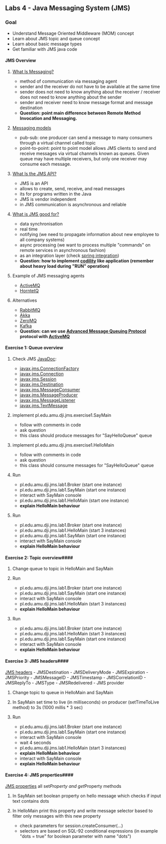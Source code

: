 ## Labs 4 - Java Messaging System (JMS) ##

### Goal ###
- Understand Message Oriented Middleware (MOM) concept
- Learn about JMS topic and queue concept
- Learn about basic message types
- Get familiar with JMS java code

#### JMS Overview ####
1. [What Is Messaging?](http://docs.oracle.com/javaee/6/tutorial/doc/bncdr.html)
    - method of communication via messaging agent
    - sender and the receiver do not have to be available at the same time
    - sender does not need to know anything about the receiver / receiver does not need to know anything about the sender
    - sender and receiver need to know message format and message destination
    - **Question: point main difference between Remote Method Invocation and Messaging.**

2. [Messaging models](http://activemq.apache.org/how-does-a-queue-compare-to-a-topic.html)
    - pub-sub: one producer can send a message to many consumers through a virtual channel called topic
    - point-to-point: point to point model allows JMS clients to send and receive messages via virtual channels known as queues. Given queue may have multiple receivers, but only one receiver may consume each message.

3. [What Is the JMS API?](http://docs.oracle.com/javaee/6/tutorial/doc/bncdr.html)
    - JMS is an API
    - allows to create, send, receive, and read messages
    - its for programs written in the Java 
    - JMS is vendor independent
    - in JMS communication is asynchronous and reliable

4. [What is JMS good for?](http://stackoverflow.com/questions/222017/what-is-jms-good-for)
    - data synchronisation
    - real time
    - notifying (we need to propagate information about new employee to all company systems)
    - async processing (we want to process multiple "commands" on remote services in asynchronous fashion)
    - as an integration layer (check [spring integration](http://projects.spring.io/spring-integration/))
    - **Question: how to implement [codility](https://codility.com/demo/take-sample-test/) like application (remember about heavy load during "RUN" operation)**

5. Example of JMS messaging agents 
    - [ActiveMQ](http://activemq.apache.org/)
    - [HorntetQ](http://hornetq.jboss.org/)

6. Alternatives 
    - [RabbitMQ](http://www.rabbitmq.com/)
    - [Akka](http://akka.io/)
    - [ZeroMQ](http://zeromq.org/)
    - [Kafka](http://kafka.apache.org/)
    - **Question: can we use [Advanced Message Queuing Protocol](http://www.amqp.org/) protocol with [ActiveMQ](http://activemq.apache.org/amqp.html)**

#### Exercise 1: Queue overview ####
1. Check JMS [JavaDoc](http://docs.oracle.com/javaee/7/api/javax/jms/package-summary.html): 
    - [javax.jms.ConnectionFactory](http://docs.oracle.com/javaee/7/api/javax/jms/ConnectionFactory.html)
    - [javax.jms.Connection](http://docs.oracle.com/javaee/7/api/javax/jms/Connection.html)
    - [javax.jms.Session](http://docs.oracle.com/javaee/7/api/javax/jms/Session.html)
    - [javax.jms.Destination](http://docs.oracle.com/javaee/7/api/javax/jms/Destination.html)
    - [javax.jms.MessageConsumer](http://docs.oracle.com/javaee/7/api/javax/jms/MessageConsumer.html)
    - [javax.jms.MessageProducer](http://docs.oracle.com/javaee/7/api/javax/jms/MessageProducer.html)
    - [javax.jms.MessageListener](http://docs.oracle.com/javaee/7/api/javax/jms/MessageListener.html)
    - [javax.jms.TextMessage](http://docs.oracle.com/javaee/7/api/javax/jms/TextMessage.html)
2. implement pl.edu.amu.dji.jms.exercise1.SayMain
    - follow with comments in code
    - ask question
    - this class should produce messages for "SayHelloQueue" queue

3. implement pl.edu.amu.dji.jms.exercise1.HelloMain
    - follow with comments in code
    - ask question
    - this class should consume messages for "SayHelloQueue" queue

4. Run 
    - pl.edu.amu.dji.jms.lab1.Broker (start one instance)
    - pl.edu.amu.dji.jms.lab1.SayMain (start one instance)
    - interact with SayMain console
    - pl.edu.amu.dji.jms.lab1.HelloMain (start one instance)
    - **explain HelloMain behaviour**

4. Run 
    - pl.edu.amu.dji.jms.lab1.Broker (start one instance)
    - pl.edu.amu.dji.jms.lab1.HelloMain (start 3 instances)
    - pl.edu.amu.dji.jms.lab1.SayMain (start one instance)
    - interact with SayMain console
    - **explain HelloMain behaviour**

#### Exercise 2: Topic overview####
1. Change queue to topic in HelloMain and SayMain

2. Run 
    - pl.edu.amu.dji.jms.lab1.Broker (start one instance)
    - pl.edu.amu.dji.jms.lab1.SayMain (start one instance)
    - interact with SayMain console
    - pl.edu.amu.dji.jms.lab1.HelloMain (start 3 instances)
    - **explain HelloMain behaviour**

3. Run 
    - pl.edu.amu.dji.jms.lab1.Broker (start one instance)
    - pl.edu.amu.dji.jms.lab1.HelloMain (start 3 instances)
    - pl.edu.amu.dji.jms.lab1.SayMain (start one instance)
    - interact with SayMain console
    - **explain HelloMain behaviour**

#### Exercise 3: JMS headers####
[JMS headers](http://docs.oracle.com/javaee/7/api/javax/jms/Message.html)
    - JMSDestination
    - JMSDeliveryMode
    - JMSExpiration
    - JMSPriority
    - JMSMessageID
    - JMSTimestamp
    - JMSCorrelationID
    - JMSReplyTo
    - JMSType
    - JMSRedelivered
    - JMS provider

1. Change topic to queue in HelloMain and SayMain

2. In SayMain set time to live (in milliseconds) on producer (setTimeToLive method) to 3s (1000 millis  * 3 sec)

3. Run
    - pl.edu.amu.dji.jms.lab1.Broker (start one instance)
    - pl.edu.amu.dji.jms.lab1.SayMain (start one instance)
    - interact with SayMain console
    - wait 4 seconds
    - pl.edu.amu.dji.jms.lab1.HelloMain (start 3 instances)
    - **explain HelloMain behaviour**
    - interact with SayMain console
    - **explain HelloMain behaviour**

#### Exercise 4: JMS properties####
[JMS properties](http://docs.oracle.com/javaee/7/api/javax/jms/Message.html) all set*Property and get*Property methods

1. In SayMain set boolean property on hello message which checks if  input text contains dots

2. In HelloMain print this property and  write message selector based to filter only messages with this new property
    - check parameters for  session.createConsumer(...)
    - selectors are based on SQL-92 conditional expressions (in example "dots = true" for boolean parameter with name "dots")